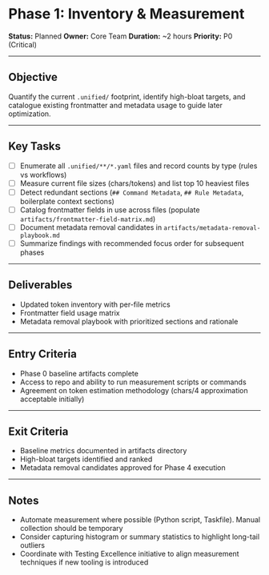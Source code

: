 # Phase 1: Inventory & Measurement

**Status:** Planned
**Owner:** Core Team
**Duration:** ~2 hours
**Priority:** P0 (Critical)

---

## Objective

Quantify the current `.unified/` footprint, identify high-bloat targets, and catalogue existing frontmatter and metadata usage to guide later optimization.

---

## Key Tasks

- [ ] Enumerate all `.unified/**/*.yaml` files and record counts by type (rules vs workflows)
- [ ] Measure current file sizes (chars/tokens) and list top 10 heaviest files
- [ ] Detect redundant sections (`## Command Metadata`, `## Rule Metadata`, boilerplate context sections)
- [ ] Catalog frontmatter fields in use across files (populate `artifacts/frontmatter-field-matrix.md`)
- [ ] Document metadata removal candidates in `artifacts/metadata-removal-playbook.md`
- [ ] Summarize findings with recommended focus order for subsequent phases

---

## Deliverables

- Updated token inventory with per-file metrics
- Frontmatter field usage matrix
- Metadata removal playbook with prioritized sections and rationale

---

## Entry Criteria

- Phase 0 baseline artifacts complete
- Access to repo and ability to run measurement scripts or commands
- Agreement on token estimation methodology (chars/4 approximation acceptable initially)

---

## Exit Criteria

- Baseline metrics documented in artifacts directory
- High-bloat targets identified and ranked
- Metadata removal candidates approved for Phase 4 execution

---

## Notes

- Automate measurement where possible (Python script, Taskfile). Manual collection should be temporary
- Consider capturing histogram or summary statistics to highlight long-tail outliers
- Coordinate with Testing Excellence initiative to align measurement techniques if new tooling is introduced

